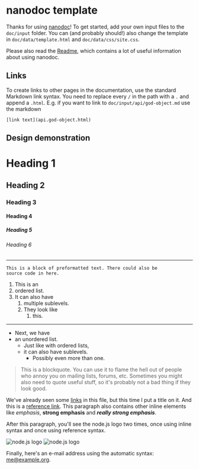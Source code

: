 nanodoc template
================
Thanks for using [nanodoc](https://github.com/raphaelr/node_nanodoc)! To get started,
add your own input files to the `doc/input` folder. You can (and probably should!) also
change the template in `doc/data/template.html` and `doc/data/css/site.css`.

Please also read the [Readme](https://github.com/raphaelr/node_nanodoc/blob/master/README.md),
which contains a lot of useful information about using nanodoc.

Links
-----
To create links to other pages in the documentation, use the standard Markdown link
syntax. You need to replace every `/` in the path with a `.` and append a `.html`.
E.g. if you want to link to `doc/input/api/god-object.md` use the markdown

    [link text](api.god-object.html)

Design demonstration
--------------------

# Heading 1
## Heading 2
### Heading 3
#### Heading 4
##### Heading 5
###### Heading 6

---------------------------------------------------------------------------------------

    This is a block of preformatted text. There could also be
    source code in here.

1. This is an
2. ordered list.
3. It can also have
   1. multiple sublevels.
   2. They look like
      1. this.

----------

* Next, we have
* an unordered list.
  - Just like with ordered lists,
  - it can also have sublevels.
     + Possibly even more than one.

> This is a blockquote. You can use it to flame the hell out of people who annoy you
> on mailing lists, forums, etc. Sometimes you might also need to quote useful stuff,
> so it's probably not a bad thing if they look good.

We've already seen some [links](http://nodejs.org "node.js") in this file, but this time
I put a title on it. And this is a [reference link][refl]. This paragraph also contains
other inline elements like *emphasis*, **strong emphasis** and ***really strong emphasis***.

After this paragraph, you'll see the node.js logo two times, once using inline syntax
and once using reference syntax.

![node.js logo](http://nodejs.org/images/logos/nodejs.png "Inline syntax")
![node.js logo][node-logo]

Finally, here's an e-mail address using the automatic syntax: <me@example.org>.

[refl]: http://nodejs.org "nodejs.org"
[node-logo]: http://nodejs.org/images/logos/nodejs.png "Reference syntax"
